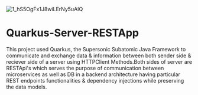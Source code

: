 
![1_hS5OgFx1J8wiLErNy5uAIQ](https://github.com/Shrekpepsi/Quarkus-Server-RESTApp/assets/107950320/150c3239-da34-454c-9083-ba5344777a56)

# Quarkus-Server-RESTApp
This project used Quarkus, the Supersonic Subatomic Java Framework to communicate and exchange data & information between both sender side & reciever side of a server using HTTPClient Methods.Both sides of server are RESTApi's which serves the purpose of communication between microservices as well as DB in a backend architecture having particular REST endpoints functionalities & dependency injections while preserving the data models.
